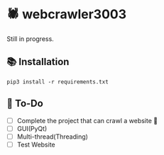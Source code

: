 # 🕷 webcrawler3003
Still in progress.

## 📚 Installation

```
pip3 install -r requirements.txt
```

## 🚀 To-Do
- [ ] Complete the project that can crawl a website 🤔
- [ ] GUI(PyQt)
- [ ] Multi-thread(Threading)
- [ ] Test Website

